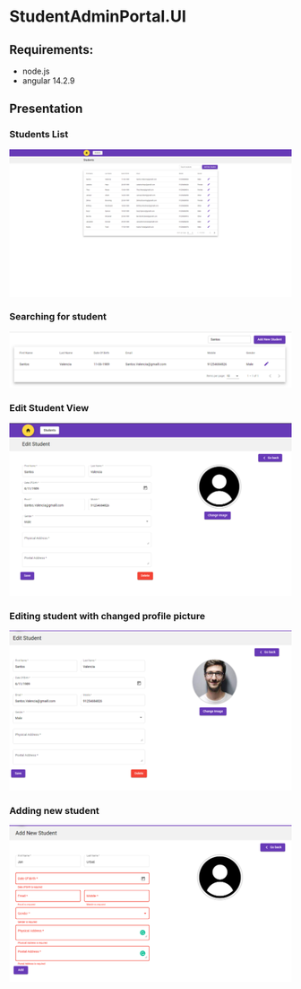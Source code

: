 # StudentAdminPortal.UI

## Requirements:
- node.js 
- angular 14.2.9

## Presentation

### Students List

![students_list_screenshot](./GitHub/students_list_screenshot.png)

### Searching for student

![searching_student_screenshot](./GitHub/searching_student_screenshot.png)

### Edit Student View

![edit_student_screenshot](./GitHub/edit_student_screenshot.png)

### Editing student with changed profile picture

![student_changed_profile_picture_screenshot](./GitHub/student_changed_profile_picture_screenshot.png)

### Adding new student

![adding_new_student_screenshot](./GitHub/adding_new_student_screenshot.png)
